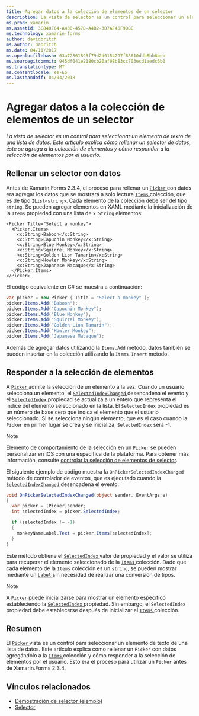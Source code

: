 ```yaml
---
title: Agregar datos a la colección de elementos de un selector
description: La vista de selector es un control para seleccionar un elemento de texto de una lista de datos. Este artículo explica cómo rellenar un selector de datos, éste se agrega a la colección de elementos y cómo responder a la selección de elementos por el usuario.
ms.prod: xamarin
ms.assetid: 3C840F64-A430-457D-A4B2-3D7AF46F9DBE
ms.technology: xamarin-forms
author: davidbritch
ms.author: dabritch
ms.date: 04/11/2017
ms.openlocfilehash: 63a72861895f79d2d0154297f88610ddb8bb8beb
ms.sourcegitcommit: 945df041e2180cb20af08b83cc703ecd1aedc6b0
ms.translationtype: MT
ms.contentlocale: es-ES
ms.lasthandoff: 04/04/2018
---
```

# <a name="adding-data-to-a-pickers-items-collection"></a>Agregar datos a la colección de elementos de un selector

_La vista de selector es un control para seleccionar un elemento de texto de una lista de datos. Este artículo explica cómo rellenar un selector de datos, éste se agrega a la colección de elementos y cómo responder a la selección de elementos por el usuario._

## <a name="populating-a-picker-with-data"></a>Rellenar un selector con datos

Antes de Xamarin.Forms 2.3.4, el proceso para rellenar un [ `Picker` ](https://developer.xamarin.com/api/type/Xamarin.Forms.Picker/) con datos era agregar los datos que se mostrará a solo lectura [ `Items` ](https://developer.xamarin.com/api/property/Xamarin.Forms.Picker.Items/) colección, que es de tipo `IList<string>`. Cada elemento de la colección debe ser del tipo `string`. Se pueden agregar elementos en XAML mediante la inicialización de la `Items` propiedad con una lista de `x:String` elementos:

```xaml
<Picker Title="Select a monkey">
  <Picker.Items>
    <x:String>Baboon</x:String>
    <x:String>Capuchin Monkey</x:String>
    <x:String>Blue Monkey</x:String>
    <x:String>Squirrel Monkey</x:String>
    <x:String>Golden Lion Tamarin</x:String>
    <x:String>Howler Monkey</x:String>
    <x:String>Japanese Macaque</x:String>
  </Picker.Items>
</Picker>
```

El código equivalente en C# se muestra a continuación:

```csharp
var picker = new Picker { Title = "Select a monkey" };
picker.Items.Add("Baboon");
picker.Items.Add("Capuchin Monkey");
picker.Items.Add("Blue Monkey");
picker.Items.Add("Squirrel Monkey");
picker.Items.Add("Golden Lion Tamarin");
picker.Items.Add("Howler Monkey");
picker.Items.Add("Japanese Macaque");
```

Además de agregar datos utilizando la `Items.Add` método, datos también se pueden insertar en la colección utilizando la `Items.Insert` método.

## <a name="responding-to-item-selection"></a>Responder a la selección de elementos

A [ `Picker` ](https://developer.xamarin.com/api/type/Xamarin.Forms.Picker/) admite la selección de un elemento a la vez. Cuando un usuario selecciona un elemento, el [ `SelectedIndexChanged` ](https://developer.xamarin.com/api/event/Xamarin.Forms.Picker.SelectedIndexChanged/) desencadena el evento y el [ `SelectedIndex` ](https://developer.xamarin.com/api/property/Xamarin.Forms.Picker.SelectedIndex/) propiedad se actualiza a un entero que representa el índice del elemento seleccionado en la lista. El `SelectedIndex` propiedad es un número de base cero que indica el elemento que el usuario seleccionado. Si se selecciona ningún elemento, que es el caso cuando la `Picker` en primer lugar se crea y se inicializa, `SelectedIndex` será -1.

> [!NOTE]
> Elemento de comportamiento de la selección en un [ `Picker` ](https://developer.xamarin.com/api/type/Xamarin.Forms.Picker/) se pueden personalizar en iOS con una específica de la plataforma. Para obtener más información, consulte [controlar la selección de elementos de selector](~/xamarin-forms/platform/platform-specifics/consuming/ios.md#picker_update_mode).

El siguiente ejemplo de código muestra la `OnPickerSelectedIndexChanged` método de controlador de eventos, que es ejecutado cuando la [ `SelectedIndexChanged` ](https://developer.xamarin.com/api/event/Xamarin.Forms.Picker.SelectedIndexChanged/) desencadena el evento:

```csharp
void OnPickerSelectedIndexChanged(object sender, EventArgs e)
{
  var picker = (Picker)sender;
  int selectedIndex = picker.SelectedIndex;

  if (selectedIndex != -1)
  {
    monkeyNameLabel.Text = picker.Items[selectedIndex];
  }
}
```

Este método obtiene el [ `SelectedIndex` ](https://developer.xamarin.com/api/property/Xamarin.Forms.Picker.SelectedIndex/) valor de propiedad y el valor se utiliza para recuperar el elemento seleccionado de la [ `Items` ](https://developer.xamarin.com/api/property/Xamarin.Forms.Picker.Items/) colección. Dado que cada elemento de la `Items` colección es un `string`, se pueden mostrar mediante un [ `Label` ](https://developer.xamarin.com/api/type/Xamarin.Forms.Label/) sin necesidad de realizar una conversión de tipos.

> [!NOTE]
> A [ `Picker` ](https://developer.xamarin.com/api/type/Xamarin.Forms.Picker/) puede inicializarse para mostrar un elemento específico estableciendo la [ `SelectedIndex` ](https://developer.xamarin.com/api/property/Xamarin.Forms.Picker.SelectedIndex/) propiedad. Sin embargo, el `SelectedIndex` propiedad debe establecerse después de inicializar el [ `Items` ](https://developer.xamarin.com/api/property/Xamarin.Forms.Picker.Items/) colección.

## <a name="summary"></a>Resumen

El [ `Picker` ](https://developer.xamarin.com/api/type/Xamarin.Forms.Picker/) vista es un control para seleccionar un elemento de texto de una lista de datos. Este artículo explica cómo rellenar un `Picker` con datos agregándolo a la [ `Items` ](https://developer.xamarin.com/api/property/Xamarin.Forms.Picker.Items/) colección y cómo responder a la selección de elementos por el usuario. Esto era el proceso para utilizar un `Picker` antes de Xamarin.Forms 2.3.4.


## <a name="related-links"></a>Vínculos relacionados

- [Demostración de selector (ejemplo)](https://developer.xamarin.com/samples/xamarin-forms/UserInterface/PickerDemo/)
- [Selector](https://developer.xamarin.com/api/type/Xamarin.Forms.Picker/)
